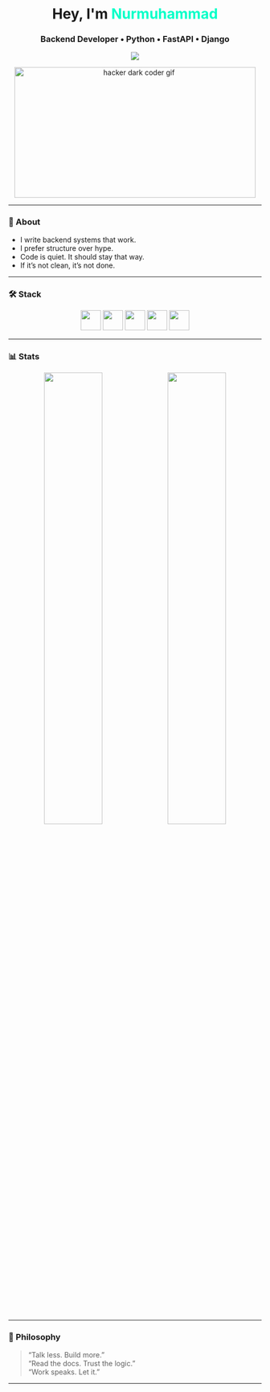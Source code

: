 <h1 align="center">Hey, I'm <span style="color:#00ffc8;">Nurmuhammad</span></h1>
<h3 align="center">Backend Developer • Python • FastAPI • Django</h3>

<p align="center">
  <img src="https://readme-typing-svg.herokuapp.com?font=Fira+Code&weight=600&size=20&pause=1000&color=00FFC8&center=true&vCenter=true&width=600&lines=Writing+logic+in+silence...;FastAPI+%7C+Django+%7C+PostgreSQL;Minimal+talk,+maximum+execution.;Clean+Code+or+No+Code." />
</p>

<p align="center">
  <img src="https://media.giphy.com/media/3o7aD2saalBwwftBIY/giphy.gif" width="480" height="260" alt="hacker dark coder gif"/>
</p>

---

### 📌 About

- I write backend systems that work.
- I prefer structure over hype.
- Code is quiet. It should stay that way.
- If it’s not clean, it’s not done.

---

### 🛠 Stack

<p align="center">
  <img src="https://cdn.jsdelivr.net/gh/devicons/devicon/icons/python/python-original.svg" width="40"/>
  <img src="https://cdn.jsdelivr.net/gh/devicons/devicon/icons/django/django-plain.svg" width="40"/>
  <img src="https://cdn.jsdelivr.net/gh/devicons/devicon/icons/fastapi/fastapi-original.svg" width="40"/>
  <img src="https://cdn.jsdelivr.net/gh/devicons/devicon/icons/postgresql/postgresql-original.svg" width="40"/>
  <img src="https://cdn.jsdelivr.net/gh/devicons/devicon/icons/git/git-original.svg" width="40"/>
</p>

---

### 📊 Stats

<p align="center">
  <img src="https://github-readme-stats.vercel.app/api?username=nurrmuhammad&show_icons=true&hide_title=true&hide_border=true&hide=stars&theme=graywhite" width="48%" />
  <img src="https://github-readme-streak-stats.herokuapp.com/?user=nurrmuhammad&theme=graywhite&hide_border=true" width="48%" />
</p>

---

### 🧭 Philosophy

> “Talk less. Build more.”  
> “Read the docs. Trust the logic.”  
> “Work speaks. Let it.”

---
